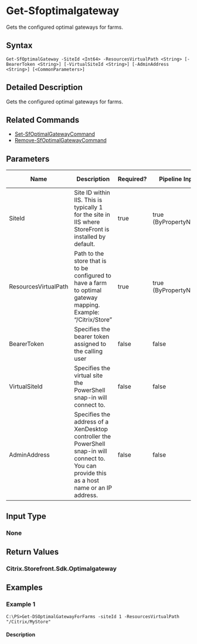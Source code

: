 ﻿
# Get-Sfoptimalgateway
Gets the configured optimal gateways for farms.
## Syntax
```
Get-SfOptimalGateway -SiteId <Int64> -ResourcesVirtualPath <String> [-BearerToken <String>] [-VirtualSiteId <String>] [-AdminAddress <String>] [<CommonParameters>]
```
## Detailed Description
Gets the configured optimal gateways for farms.


## Related Commands

* [Set-SfOptimalGatewayCommand](../Set-SfOptimalGatewayCommand/)
* [Remove-SfOptimalGatewayCommand](../Remove-SfOptimalGatewayCommand/)
## Parameters
| Name   | Description | Required? | Pipeline Input | Default Value |
| --- | --- | --- | --- | --- |
| SiteId | Site ID within IIS. This is typically 1 for the site in IIS where StoreFront is installed by default. | true | true (ByPropertyName) |  |
| ResourcesVirtualPath | Path to the store that is to be configured to have a farm to optimal gateway mapping.<br>Example: “/Citrix/Store” | true | true (ByPropertyName) |  |
| BearerToken | Specifies the bearer token assigned to the calling user | false | false |  |
| VirtualSiteId | Specifies the virtual site the PowerShell snap-in will connect to. | false | false |  |
| AdminAddress | Specifies the address of a XenDesktop controller the PowerShell snap-in will connect to. You can provide this as a host name or an IP address. | false | false | Localhost. Once a value is provided by any cmdlet, this value becomes the default. |

## Input Type

### None

## Return Values

### Citrix.Storefront.Sdk.Optimalgateway

## Examples

### Example 1
```
C:\PS>Get-DSOptimalGatewayForFarms -siteId 1 -ResourcesVirtualPath "/Citrix/MyStore"
```
#### Description

